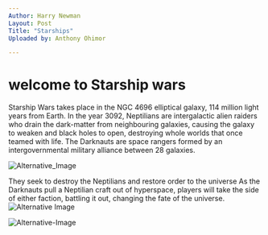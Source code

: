 ```yaml
---
Author: Harry Newman
Layout: Post
Title: "Starships"
Uploaded by: Anthony Ohimor 

---
```



# welcome to Starship wars

Starship Wars takes place in the NGC 4696 elliptical galaxy, 114 million light years from Earth. In the year 3092, Neptilians are intergalactic alien raiders who drain the dark-matter from neighbouring galaxies, causing the galaxy to weaken and black holes to open, destroying whole worlds that once teamed with life. The Darknauts are space rangers formed by an intergovernmental military alliance between 28 galaxies. <br>

![Alternative_Image](https://cdn.discordapp.com/attachments/905913951559221308/950346482018549790/Screenshot_2022-03-07_at_10.04.12_AM.png) <br>


They seek to destroy the Neptilians and restore order to the universe As the Darknauts pull a Neptilian craft out of hyperspace, players will take the side of either faction, battling it out, changing the fate of the universe. <br>
![Alternative Image](https://cdn.discordapp.com/attachments/907268700757975081/956993981114351636/website_down.png)<br>

![Alternative-Image](https://cdn.discordapp.com/attachments/905913951559221308/951217703564234762/lifepod.png)<br>
